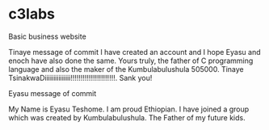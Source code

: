 # c3labs
Basic business website


Tinaye message of commit
I have created an account and I hope Eyasu and enoch have also done the same. Yours truly, the father of C programming language and also the maker of the Kumbulabulushula 505000. Tinaye TsinakwaDiiiiiiiiiiiiiii!!!!!!!!!!!!!!!!!!!!!!.
Sank you!

Eyasu message of commit

My Name is Eyasu Teshome. I am proud Ethiopian. I have joined a group which was created by  Kumbulabulushula. The Father of my future kids.
